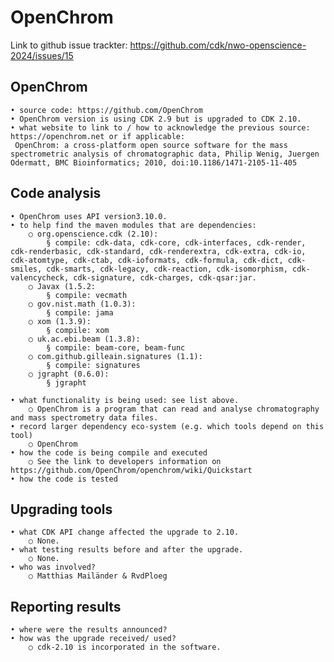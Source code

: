 # OpenChrom
Link to github issue trackter:  https://github.com/cdk/nwo-openscience-2024/issues/15
 
## OpenChrom
    • source code: https://github.com/OpenChrom
    • OpenChrom version is using CDK 2.9 but is upgraded to CDK 2.10.
    • what website to link to / how to acknowledge the previous source: https://openchrom.net or if applicable:
     OpenChrom: a cross-platform open source software for the mass spectrometric analysis of chromatographic data, Philip Wenig, Juergen Odermatt, BMC Bioinformatics; 2010, doi:10.1186/1471-2105-11-405
     
## Code analysis 
    • OpenChrom uses API version3.10.0.
    • to help find the maven modules that are dependencies:
        ○ org.openscience.cdk (2.10): 
            § compile: cdk-data, cdk-core, cdk-interfaces, cdk-render, cdk-renderbasic, cdk-standard, cdk-renderextra, cdk-extra, cdk-io, cdk-atomtype, cdk-ctab, cdk-ioformats, cdk-formula, cdk-dict, cdk-smiles, cdk-smarts, cdk-legacy, cdk-reaction, cdk-isomorphism, cdk-valencycheck, cdk-signature, cdk-charges, cdk-qsar:jar.
        ○ Javax (1.5.2:
            § compile: vecmath
        ○ gov.nist.math (1.0.3):
            § compile: jama
        ○ xom (1.3.9):
            § compile: xom
        ○ uk.ac.ebi.beam (1.3.8):
            § compile: beam-core, beam-func
        ○ com.github.gilleain.signatures (1.1):
            § compile: signatures
        ○ jgrapht (0.6.0):
            § jgrapht
    
    • what functionality is being used: see list above.
        ○ OpenChrom is a program that can read and analyse chromatography and mass spectrometry data files. 
    • record larger dependency eco-system (e.g. which tools depend on this tool)
        ○ OpenChrom
    • how the code is being compile and executed
        ○ See the link to developers information on https://github.com/OpenChrom/openchrom/wiki/Quickstart
    • how the code is tested
 
## Upgrading tools
    • what CDK API change affected the upgrade to 2.10. 
        ○ None.
    • what testing results before and after the upgrade. 
        ○ None.
    • who was involved? 
        ○ Matthias Mailänder & RvdPloeg
 
## Reporting results
    • where were the results announced? 
    • how was the upgrade received/ used? 
        ○ cdk-2.10 is incorporated in the software.